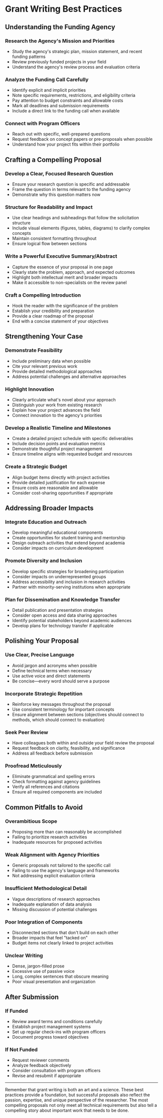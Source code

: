 # Grant Writing Best Practices

## Understanding the Funding Agency

### Research the Agency's Mission and Priorities
- Study the agency's strategic plan, mission statement, and recent funding patterns
- Review previously funded projects in your field
- Understand the agency's review process and evaluation criteria

### Analyze the Funding Call Carefully
- Identify explicit and implicit priorities
- Note specific requirements, restrictions, and eligibility criteria
- Pay attention to budget constraints and allowable costs
- Mark all deadlines and submission requirements
- Include a direct link to the funding call when available

### Connect with Program Officers
- Reach out with specific, well-prepared questions
- Request feedback on concept papers or pre-proposals when possible
- Understand how your project fits within their portfolio

## Crafting a Compelling Proposal

### Develop a Clear, Focused Research Question
- Ensure your research question is specific and addressable
- Frame the question in terms relevant to the funding agency
- Demonstrate why this question matters now

### Structure for Readability and Impact
- Use clear headings and subheadings that follow the solicitation structure
- Include visual elements (figures, tables, diagrams) to clarify complex concepts
- Maintain consistent formatting throughout
- Ensure logical flow between sections

### Write a Powerful Executive Summary/Abstract
- Capture the essence of your proposal in one page
- Clearly state the problem, approach, and expected outcomes
- Highlight both intellectual merit and broader impacts
- Make it accessible to non-specialists on the review panel

### Craft a Compelling Introduction
- Hook the reader with the significance of the problem
- Establish your credibility and preparation
- Provide a clear roadmap of the proposal
- End with a concise statement of your objectives

## Strengthening Your Case

### Demonstrate Feasibility
- Include preliminary data when possible
- Cite your relevant previous work
- Provide detailed methodological approaches
- Address potential challenges and alternative approaches

### Highlight Innovation
- Clearly articulate what's novel about your approach
- Distinguish your work from existing research
- Explain how your project advances the field
- Connect innovation to the agency's priorities

### Develop a Realistic Timeline and Milestones
- Create a detailed project schedule with specific deliverables
- Include decision points and evaluation metrics
- Demonstrate thoughtful project management
- Ensure timeline aligns with requested budget and resources

### Create a Strategic Budget
- Align budget items directly with project activities
- Provide detailed justification for each expense
- Ensure costs are reasonable and allowable
- Consider cost-sharing opportunities if appropriate

## Addressing Broader Impacts

### Integrate Education and Outreach
- Develop meaningful educational components
- Create opportunities for student training and mentorship
- Design outreach activities that extend beyond academia
- Consider impacts on curriculum development

### Promote Diversity and Inclusion
- Develop specific strategies for broadening participation
- Consider impacts on underrepresented groups
- Address accessibility and inclusion in research activities
- Partner with minority-serving institutions when appropriate

### Plan for Dissemination and Knowledge Transfer
- Detail publication and presentation strategies
- Consider open access and data sharing approaches
- Identify potential stakeholders beyond academic audiences
- Develop plans for technology transfer if applicable

## Polishing Your Proposal

### Use Clear, Precise Language
- Avoid jargon and acronyms when possible
- Define technical terms when necessary
- Use active voice and direct statements
- Be concise—every word should serve a purpose

### Incorporate Strategic Repetition
- Reinforce key messages throughout the proposal
- Use consistent terminology for important concepts
- Ensure alignment between sections (objectives should connect to methods, which should connect to evaluation)

### Seek Peer Review
- Have colleagues both within and outside your field review the proposal
- Request feedback on clarity, feasibility, and significance
- Address all feedback before submission

### Proofread Meticulously
- Eliminate grammatical and spelling errors
- Check formatting against agency guidelines
- Verify all references and citations
- Ensure all required components are included

## Common Pitfalls to Avoid

### Overambitious Scope
- Proposing more than can reasonably be accomplished
- Failing to prioritize research activities
- Inadequate resources for proposed activities

### Weak Alignment with Agency Priorities
- Generic proposals not tailored to the specific call
- Failing to use the agency's language and frameworks
- Not addressing explicit evaluation criteria

### Insufficient Methodological Detail
- Vague descriptions of research approaches
- Inadequate explanation of data analysis
- Missing discussion of potential challenges

### Poor Integration of Components
- Disconnected sections that don't build on each other
- Broader impacts that feel "tacked on"
- Budget items not clearly linked to project activities

### Unclear Writing
- Dense, jargon-filled prose
- Excessive use of passive voice
- Long, complex sentences that obscure meaning
- Poor visual presentation and organization

## After Submission

### If Funded
- Review award terms and conditions carefully
- Establish project management systems
- Set up regular check-ins with program officers
- Document progress toward objectives

### If Not Funded
- Request reviewer comments
- Analyze feedback objectively
- Consider consultation with program officers
- Revise and resubmit if appropriate

---

Remember that grant writing is both an art and a science. These best practices provide a foundation, but successful proposals also reflect the passion, expertise, and unique perspective of the researcher. The most compelling proposals not only meet all technical requirements but also tell a compelling story about important work that needs to be done.